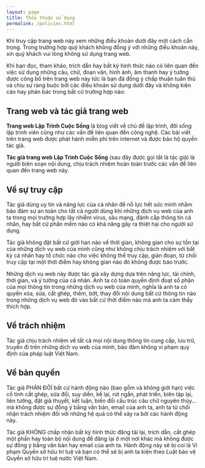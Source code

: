 ```yaml
---
layout: page
title: Thỏa thuận sử dụng
permalink: /policies.html
---
```


Khi truy cập trang web này xem những điều khoản dưới đây một cách cẩn trọng. Trong trường hợp quý khách không đồng ý với những điều khoản này, xin quý khách vui lòng không sử dụng trang web.

Khi bạn đọc, tham khảo, trích dẫn hay bất kỳ hình thức nào có liên quan đến việc sử dụng những câu, chữ, đoạn văn, hình ảnh, âm thanh hay ý tưởng được công bố trên trang web này tức là bạn đã đồng ý chấp thuận tuân thủ và chịu sự ràng buộc bởi các điều khoản sử dụng dưới đây và không kiện cáo hay phản bác trong bất cứ trường hợp nào:

## Trang web và tác giả trang web

**Trang web Lập Trình Cuộc Sống** là blog viết về chủ đề lập trình, đời sống lập trình viên cũng như các vấn đề liên quan đến công nghệ. Các bài viết trên trang web được phát hành miễn phí trên internet và được bảo hộ quyền tác giả.

**Tác giả trang web Lập Trình Cuộc Sống** (sau đây được gọi tắt là tác giả) là người biên soạn nội dung, chịu trách nhiệm hoàn toàn trước các vấn đề liên quan đến trang web này.

## Về sự truy cập

Tác giả dùng uy tín và năng lực của cá nhân để nỗ lực hết sức mình nhằm bảo đảm sự an toàn cho tất cả người dùng khi những dịch vụ web của anh ta trong mọi trường hợp lây nhiễm virus, sâu mạng, đánh cắp thông tin cá nhân, hay bất cứ phần mềm nào có khả năng gây ra thiệt hại cho người sử dụng.

Tác giả không đặt bất cứ giới hạn nào về thời gian, không gian cho sự tồn tại của những dịch vụ web của mình cũng như không chịu trách nhiệm với bất kỳ cá nhân hay tổ chức nào cho việc không thể truy cập, gián đoạn, từ chối truy cập tại một thời điểm hay không gian nào đó không được báo trước.

Những dịch vụ web này được tác giả xây dựng dựa trên năng lực, tài chính, thời gian, và ý tưởng của cá nhân. Anh ta có toàn quyền định đoạt số phận của mọi thông tin trong những dịch vụ web của mình, nghĩa là anh ta có quyền xóa, sửa, cắt ghép, thêm, bớt, thay đổi nội dung bất cứ thông tin nào trong những dịch vụ web đó vào bất cứ thời điểm nào mà anh ta cảm thấy thích hợp.

## Về trách nhiệm

Tác giả chịu trách nhiệm về tất cả mọi nội dung thông tin cung cấp, lưu trữ, truyền đi trên những dịch vụ web của mình, bảo đảm không vi phạm quy định của pháp luật Việt Nam.

## Về bản quyền

Tác giả PHẢN ĐÔÍ bất cứ hành động nào (bao gồm và không giới hạn) việc cố tình cắt ghép, sửa đổi, suy diễn, kể lại, rút ngắn, phát triển, biên tập lại, liên tưởng, đặt giả thuyết, kết luận, biến đổi cấu trúc câu chữ nguyên thủy… mà không được sự đồng ý bằng văn bản, email của anh ta, anh ta từ chối nhận trách nhiệm đối với những hệ quả có thể xảy ra bởi các hành động này.

Tác giả KHÔNG chấp nhận bất kỳ hình thức đăng tải lại, trích dẫn, cắt ghép một phần hay toàn bộ nội dung để đăng lại ở một nơi khác mà không được sự đồng ý bằng văn bản hay email của anh ta. Hành động này sẽ bị coi là Vi phạm Quyền sở hữu trí tuệ và bạn có thể sẽ bị anh ta kiện theo Luật bảo vệ Quyền sở hữu trí tuệ nước Việt Nam.

